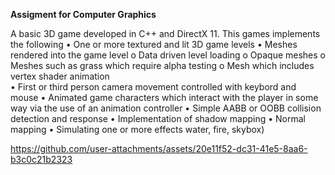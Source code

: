 **Assigment for Computer Graphics**

A basic 3D game developed in C++ and DirectX 11.
This games implements the following
•	One or more textured and lit 3D game levels 
•	Meshes rendered into the game level 
o	Data driven level loading
o	Opaque meshes 
o	Meshes such as grass which require alpha testing 
o	Mesh which includes vertex shader animation  
•	First or third person camera movement controlled with keybord and mouse 
•	Animated game characters which interact with the player in some way via the use of an animation controller 
•	Simple AABB or OOBB collision detection and response 
•	Implementation of shadow mapping 
•	Normal mapping
•	Simulating one or more effects water, fire, skybox) 

https://github.com/user-attachments/assets/20e11f52-dc31-41e5-8aa6-b3c0c21b2323

